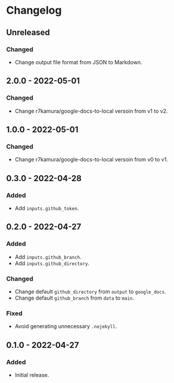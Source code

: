 # Changelog

## Unreleased

### Changed

- Change output file format from JSON to Markdown.

## 2.0.0 - 2022-05-01

### Changed

- Change r7kamura/google-docs-to-local versoin from v1 to v2.

## 1.0.0 - 2022-05-01

### Changed

- Change r7kamura/google-docs-to-local versoin from v0 to v1.

## 0.3.0 - 2022-04-28

### Added

- Add `inputs.github_token`.

## 0.2.0 - 2022-04-27

### Added

- Add `inputs.github_branch`.
- Add `inputs.github_directory`.

### Changed

- Change default `github_directory` from `output` to `google_docs`.
- Change default `github_branch` from `data` to `main`.

### Fixed

- Avoid generating unnecessary `.nojekyll`.

## 0.1.0 - 2022-04-27

### Added

- Initial release.
